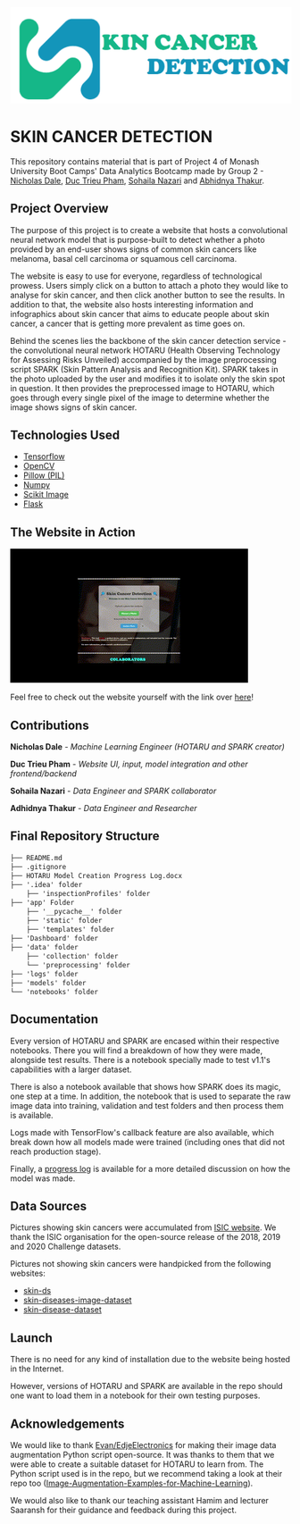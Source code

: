![Project Image](app/static/images/icon.png)

# SKIN CANCER DETECTION

This repository contains material that is part of Project 4 of Monash University Boot Camps' Data Analytics Bootcamp made by Group 2 - [Nicholas Dale](https://github.com/falconpunch082), [Duc Trieu Pham](https://github.com/Lilydales), [Sohaila Nazari](https://github.com/S-haila) and [Abhidnya Thakur](https://github.com/Abhidnya05).

## Project Overview

The purpose of this project is to create a website that hosts a convolutional neural network model that is purpose-built to detect whether a photo provided by an end-user shows signs of common skin cancers like melanoma, basal cell carcinoma or squamous cell carcinoma.

The website is easy to use for everyone, regardless of technological prowess. Users simply click on a button to attach a photo they would like to analyse for skin cancer, and then click another button to see the results. In addition to that, the website also hosts interesting information and infographics about skin cancer that aims to educate people about skin cancer, a cancer that is getting more prevalent as time goes on.

Behind the scenes lies the backbone of the skin cancer detection service - the convolutional neural network HOTARU (Health Observing Technology for Assessing Risks Unveiled) accompanied by the image preprocessing script SPARK (Skin Pattern Analysis and Recognition Kit). SPARK takes in the photo uploaded by the user and modifies it to isolate only the skin spot in question. It then provides the preprocessed image to HOTARU, which goes through every single pixel of the image to determine whether the image shows signs of skin cancer.

## Technologies Used
- [Tensorflow](https://www.tensorflow.org/api_docs/python/tf)
- [OpenCV](https://docs.opencv.org/4.x/index.html)
- [Pillow (PIL)](https://pillow.readthedocs.io/en/stable/)
- [Numpy](https://numpy.org/doc/)
- [Scikit Image](https://scikit-image.org/docs/stable/)
- [Flask](https://flask.palletsprojects.com/en/3.0.x/)

## The Website in Action

![Instruction](app/static/images/instruction.gif)

Feel free to check out the website yourself with the link over [here](https://skindetector.pythonanywhere.com/)!

## Contributions

**Nicholas Dale** - *Machine Learning Engineer (HOTARU and SPARK creator)*

**Duc Trieu Pham** - *Website UI, input, model integration and other frontend/backend*

**Sohaila Nazari** - *Data Engineer and SPARK collaborator*

**Adhidnya Thakur** - *Data Engineer and Researcher*

## Final Repository Structure

```
├── README.md
├── .gitignore
├── HOTARU Model Creation Progress Log.docx
├── '.idea' folder
    ├── 'inspectionProfiles' folder
├── 'app' Folder
    ├── '__pycache__' folder
    ├── 'static' folder
    ├── 'templates' folder
├── 'Dashboard' folder
├── 'data' folder
    ├── 'collection' folder
    └── 'preprocessing' folder
├── 'logs' folder
├── 'models' folder
└── 'notebooks' folder
```

## Documentation

Every version of HOTARU and SPARK are encased within their respective notebooks. There you will find a breakdown of how they were made, alongside test results. There is a notebook specially made to test v1.1's capabilities with a larger dataset.

There is also a notebook available that shows how SPARK does its magic, one step at a time. In addition, the notebook that is used to separate the raw image data into training, validation and test folders and then process them is available.

Logs made with TensorFlow's callback feature are also available, which break down how all models made were trained (including ones that did not reach production stage).

Finally, a [progress log](https://github.com/falconpunch082/skin-cancer-detection/blob/nick/HOTARU%20Model%20Creation%20Progress%20Log.docx) is available for a more detailed discussion on how the model was made.

## Data Sources

Pictures showing skin cancers were accumulated from [ISIC website](https://api.isic-archive.com/collections/70/). We thank the ISIC organisation for the open-source release of the 2018, 2019 and 2020 Challenge datasets.

Pictures not showing skin cancers were handpicked from the following websites:
-	[skin-ds](https://www.kaggle.com/datasets/ahmedxc4/skin-ds)
-	[skin-diseases-image-dataset](https://www.kaggle.com/datasets/ismailpromus/skin-diseases-image-dataset )
-	[skin-disease-dataset](https://www.kaggle.com/datasets/subirbiswas19/skin-disease-dataset )

## Launch

There is no need for any kind of installation due to the website being hosted in the Internet.

However, versions of HOTARU and SPARK are available in the repo should one want to load them in a notebook for their own testing purposes.

## Acknowledgements

We would like to thank [Evan/EdjeElectronics](https://github.com/EdjeElectronics) for making their image data augmentation Python script open-source. It was thanks to them that we were able to create a suitable dataset for HOTARU to learn from. The Python script used is in the repo, but we recommend taking a look at their repo too ([Image-Augmentation-Examples-for-Machine-Learning](https://github.com/EdjeElectronics/Image-Augmentation-Examples-for-Machine-Learning/tree/master)).

We would also like to thank our teaching assistant Hamim and lecturer Saaransh for their guidance and feedback during this project.